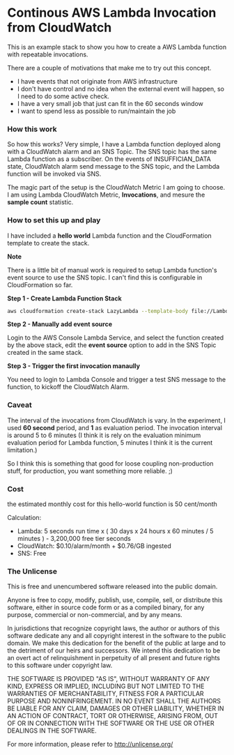 Continous AWS Lambda Invocation from CloudWatch
===============================================

This is an example stack to show you how to create a AWS Lambda function with repeatable invocations.

There are a couple of motivations that make me to try out this concept.

- I have events that not originate from AWS infrastructure
- I don't have control and no idea when the external event will happen, so I need to do some active check.
- I have a very small job that just can fit in the 60 seconds window
- I want to spend less as possible to run/maintain the job

### How this work

So how this works? Very simple, I have a Lambda function deployed along with a CloudWatch alarm and an SNS Topic. The SNS topic has the same Lambda function as a subscriber. On the events of INSUFFICIAN\_DATA state, CloudWatch alarm send message to the SNS topic, and the Lambda function will be invoked via SNS.

The magic part of the setup is the CloudWatch Metric I am going to choose. I am using Lambda CloudWatch Metric, **Invocations**, and mesure the **sample count** statistic.

### How to set this up and play

I have included a **hello world** Lambda function and the CloudFormation template to create the stack. 

**Note**

There is a little bit of manual work is required to setup Lambda function's event source to use the SNS topic. I can't find this is configurable in CloudFormation so far.


**Step 1 - Create Lambda Function Stack**

```sh
aws cloudformation create-stack LazyLambda --template-body file://LambdaFunction.json
```

**Step 2 - Manually add event source**

Login to the AWS Console Lambda Service, and select the function created by the above stack, edit the **event source** option to add in the SNS Topic created in the same stack.

**Step 3 - Trigger the first invocation manaully**

You need to login to Lambda Console and trigger a test SNS message to the function, to kickoff the CloudWatch Alarm.

### Caveat

The interval of the invocations from CloudWatch is vary. In the experiment, I used **60 second** period, and **1** as evaluation period. The invocation interval is around 5 to 6 minutes (I think it is rely on the evaluation minimum evaluation period for Lambda function, 5 minutes I think it is the current limitation.)

So I think this is something that good for loose coupling non-production stuff, for production, you want something more reliable. ;)

### Cost

the estimated monthly cost for this hello-world function is 50 cent/month

Calculation: 

- Lambda: 5 seconds run time x ( 30 days x 24 hours x 60 minutes / 5 minutes ) - 3,200,000 free tier seconds
- CloudWatch: $0.10/alarm/month + $0.76/GB ingested
- SNS: Free

### The Unlicense

This is free and unencumbered software released into the public domain.

Anyone is free to copy, modify, publish, use, compile, sell, or
distribute this software, either in source code form or as a compiled
binary, for any purpose, commercial or non-commercial, and by any
means.

In jurisdictions that recognize copyright laws, the author or authors
of this software dedicate any and all copyright interest in the
software to the public domain. We make this dedication for the benefit
of the public at large and to the detriment of our heirs and
successors. We intend this dedication to be an overt act of
relinquishment in perpetuity of all present and future rights to this
software under copyright law.

THE SOFTWARE IS PROVIDED "AS IS", WITHOUT WARRANTY OF ANY KIND,
EXPRESS OR IMPLIED, INCLUDING BUT NOT LIMITED TO THE WARRANTIES OF
MERCHANTABILITY, FITNESS FOR A PARTICULAR PURPOSE AND NONINFRINGEMENT.
IN NO EVENT SHALL THE AUTHORS BE LIABLE FOR ANY CLAIM, DAMAGES OR
OTHER LIABILITY, WHETHER IN AN ACTION OF CONTRACT, TORT OR OTHERWISE,
ARISING FROM, OUT OF OR IN CONNECTION WITH THE SOFTWARE OR THE USE OR
OTHER DEALINGS IN THE SOFTWARE.

For more information, please refer to <http://unlicense.org/>


